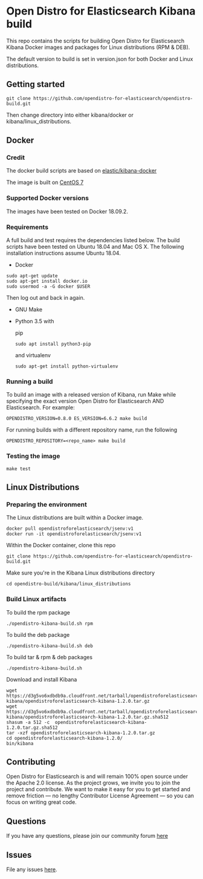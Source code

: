  # Open Distro for Elasticsearch Kibana build

This repo contains the scripts for building Open Distro for Elasticsearch Kibana Docker images and packages for Linux distributions (RPM & DEB).

The default version to build is set in version.json for both Docker and Linux distributions.

## Getting started
```
git clone https://github.com/opendistro-for-elasticsearch/opendistro-build.git
```

Then change directory into either kibana/docker or kibana/linux_distributions.

## Docker

### Credit

The docker build scripts are based on [elastic/kibana-docker](https://github.com/elastic/kibana-docker/tree/6.5)

The image is built on [CentOS 7](https://github.com/CentOS/sig-cloud-instance-images/blob/CentOS-7/docker/Dockerfile)

### Supported Docker versions

The images have been tested on Docker 18.09.2.

### Requirements

A full build and test requires the dependencies listed below.
The build scripts have been tested on Ubuntu 18.04 and Mac OS X. The following installation instructions assume Ubuntu 18.04.

- Docker
```
sudo apt-get update
sudo apt-get install docker.io
sudo usermod -a -G docker $USER
```
Then log out and back in again.

- GNU Make
- Python 3.5 with 

    pip
    ```
    sudo apt install python3-pip
    ```

    and virtualenv

    ```
    sudo apt-get install python-virtualenv
    ```

### Running a build

To build an image with a released version of Kibana, run Make while specifying the exact version Open Distro for Elasticsearch AND Elasticsearch.
For example:
```
OPENDISTRO_VERSION=0.8.0 ES_VERSION=6.6.2 make build
```

For running builds with a different repository name, run the following
```
OPENDISTRO_REPOSITORY=<repo_name> make build
```

### Testing the image
```
make test
```

## Linux Distributions

### Preparing the environment

The Linux distributions are built within a Docker image.

```
docker pull opendistroforelasticsearch/jsenv:v1
docker run -it opendistroforelasticsearch/jsenv:v1
```

Within the Docker container, clone this repo
```
git clone https://github.com/opendistro-for-elasticsearch/opendistro-build.git
```

Make sure you're in the Kibana Linux distributions directory
```
cd opendistro-build/kibana/linux_distributions
```


### Build Linux artifacts

To build the rpm package
```
./opendistro-kibana-build.sh rpm
```

To build the deb package
```
./opendistro-kibana-build.sh deb
```

To build tar & rpm & deb packages
```
./opendistro-kibana-build.sh
```

Download and install Kibana
```
wget https://d3g5vo6xdbdb9a.cloudfront.net/tarball/opendistroforelasticsearch-kibana/opendistroforelasticsearch-kibana-1.2.0.tar.gz
wget https://d3g5vo6xdbdb9a.cloudfront.net/tarball/opendistroforelasticsearch-kibana/opendistroforelasticsearch-kibana-1.2.0.tar.gz.sha512 
shasum -a 512 -c  opendistroforelasticsearch-kibana-1.2.0.tar.gz.sha512
tar -xzf opendistroforelasticsearch-kibana-1.2.0.tar.gz
cd opendistroforelasticsearch-kibana-1.2.0/
bin/kibana 
```

## Contributing

Open Distro for Elasticsearch is and will remain 100% open source under the Apache 2.0 license. As the project grows, we invite you to join the project and contribute. We want to make it easy for you to get started and remove friction — no lengthy Contributor License Agreement — so you can focus on writing great code.

## Questions

If you have any questions, please join our community forum [here](https://discuss.opendistrocommunity.dev/)

## Issues

File any issues [here](https://github.com/opendistro-for-elasticsearch/community/issues).

